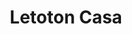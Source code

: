 ---
title: "Letoton Casa"
url: /ciudad-autonoma-de-buenos-aires/letoton-casa/
shop: Haushaltsartikel
---